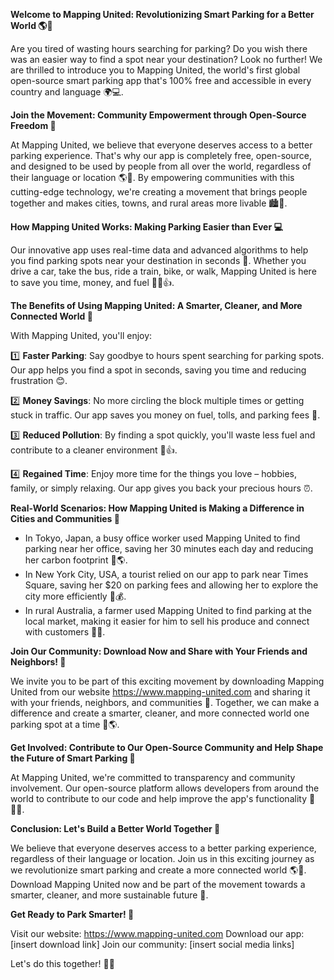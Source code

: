 **Welcome to Mapping United: Revolutionizing Smart Parking for a Better World 🌎🚗**

Are you tired of wasting hours searching for parking? Do you wish there was an easier way to find a spot near your destination? Look no further! We are thrilled to introduce you to Mapping United, the world's first global open-source smart parking app that's 100% free and accessible in every country and language 🌍💻.

**Join the Movement: Community Empowerment through Open-Source Freedom 💪**

At Mapping United, we believe that everyone deserves access to a better parking experience. That's why our app is completely free, open-source, and designed to be used by people from all over the world, regardless of their language or location 🌎👥. By empowering communities with this cutting-edge technology, we're creating a movement that brings people together and makes cities, towns, and rural areas more livable 🏙️💚.

**How Mapping United Works: Making Parking Easier than Ever 💻**

Our innovative app uses real-time data and advanced algorithms to help you find parking spots near your destination in seconds 🔀. Whether you drive a car, take the bus, ride a train, bike, or walk, Mapping United is here to save you time, money, and fuel 🚗💸👍.

**The Benefits of Using Mapping United: A Smarter, Cleaner, and More Connected World 🌟**

With Mapping United, you'll enjoy:

1️⃣ **Faster Parking**: Say goodbye to hours spent searching for parking spots. Our app helps you find a spot in seconds, saving you time and reducing frustration 😊.

2️⃣ **Money Savings**: No more circling the block multiple times or getting stuck in traffic. Our app saves you money on fuel, tolls, and parking fees 💸.

3️⃣ **Reduced Pollution**: By finding a spot quickly, you'll waste less fuel and contribute to a cleaner environment 🌿👍.

4️⃣ **Regained Time**: Enjoy more time for the things you love – hobbies, family, or simply relaxing. Our app gives you back your precious hours ⏰.

**Real-World Scenarios: How Mapping United is Making a Difference in Cities and Communities 🌆**

* In Tokyo, Japan, a busy office worker used Mapping United to find parking near her office, saving her 30 minutes each day and reducing her carbon footprint 🚗🌎.
* In New York City, USA, a tourist relied on our app to park near Times Square, saving her $20 on parking fees and allowing her to explore the city more efficiently 🗽️💰.
* In rural Australia, a farmer used Mapping United to find parking at the local market, making it easier for him to sell his produce and connect with customers 🌾👋.

**Join Our Community: Download Now and Share with Your Friends and Neighbors! 🎉**

We invite you to be part of this exciting movement by downloading Mapping United from our website https://www.mapping-united.com and sharing it with your friends, neighbors, and communities 🤝. Together, we can make a difference and create a smarter, cleaner, and more connected world one parking spot at a time 💪🌎.

**Get Involved: Contribute to Our Open-Source Community and Help Shape the Future of Smart Parking 🚀**

At Mapping United, we're committed to transparency and community involvement. Our open-source platform allows developers from around the world to contribute to our code and help improve the app's functionality 🔧👨‍💻.

**Conclusion: Let's Build a Better World Together 🌟**

We believe that everyone deserves access to a better parking experience, regardless of their language or location. Join us in this exciting journey as we revolutionize smart parking and create a more connected world 🌎🚗. Download Mapping United now and be part of the movement towards a smarter, cleaner, and more sustainable future 🌟.

**Get Ready to Park Smarter! 💪**

Visit our website: https://www.mapping-united.com
Download our app: [insert download link]
Join our community: [insert social media links]

Let's do this together! 🚀💥